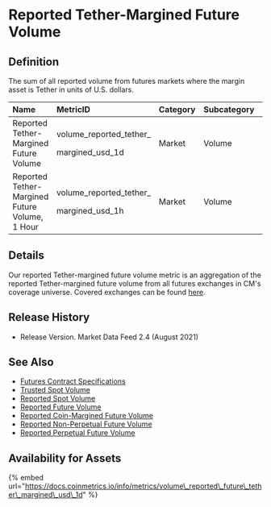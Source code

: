 # Reported Tether-Margined Future Volume

## Definition

The sum of all reported volume from futures markets where the margin asset is Tether in units of U.S. dollars.

<table>
  <thead>
    <tr>
      <th style="text-align:left">Name</th>
      <th style="text-align:left">MetricID</th>
      <th style="text-align:left">Category</th>
      <th style="text-align:left">Subcategory</th>
      <th style="text-align:left">Type</th>
      <th style="text-align:left">Unit</th>
      <th style="text-align:left">Interval</th>
    </tr>
  </thead>
  <tbody>
    <tr>
      <td style="text-align:left">Reported Tether-Margined Future Volume</td>
      <td style="text-align:left">
        <p>volume_reported_tether_</p>
        <p>margined_usd_1d</p>
      </td>
      <td style="text-align:left">Market</td>
      <td style="text-align:left">Volume</td>
      <td style="text-align:left">NA</td>
      <td style="text-align:left">USD</td>
      <td style="text-align:left">1d</td>
    </tr>
    <tr>
      <td style="text-align:left">Reported Tether-Margined Future Volume, 1 Hour</td>
      <td style="text-align:left">
        <p>volume_reported_tether_</p>
        <p>margined_usd_1h</p>
      </td>
      <td style="text-align:left">Market</td>
      <td style="text-align:left">Volume</td>
      <td style="text-align:left">NA</td>
      <td style="text-align:left">USD</td>
      <td style="text-align:left">1h</td>
    </tr>
  </tbody>
</table>

## Details

Our reported Tether-margined future volume metric is an aggregation of the reported Tether-margined future volume from all futures exchanges in CM's coverage universe.  Covered exchanges can be found [here](../../exchanges/all-exchanges.md).

## Release History

* Release Version. Market Data Feed 2.4 \(August 2021\) 

## See Also

* [Futures Contract Specifications](../../market-data/futures-contract-specifications.md)
* [Trusted Spot Volume](volume_trusted_spot_usd_1d.md)
* [Reported Spot Volume](volume_reported_spot_usd_1d.md)
* [Reported Future Volume](volume_reported_future_usd_1d.md)
* [Reported Coin-Margined Future Volume](volume_reported_future_coin_margined_usd_1d.md)
* [Reported Non-Perpetual Future Volume](volume_reported_future_nonperpetual_usd_1d.md)
* [Reported Perpetual Future Volume](volume_reported_future_perpetual_usd_1d.md)

## Availability for Assets

{% embed url="https://docs.coinmetrics.io/info/metrics/volume\_reported\_future\_tether\_margined\_usd\_1d" %}




